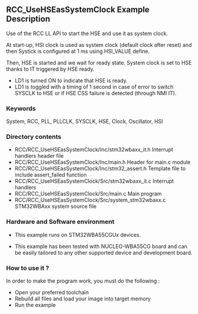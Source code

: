 ## <b>RCC_UseHSEasSystemClock Example Description</b>

Use of the RCC LL API to start the HSE and use it as system clock.

At start-up, HSI clock is used as system clock (default clock after reset) and then Systick is 
configured at 1 ms using HSI_VALUE define.

Then, HSE is started and we wait for ready state. System clock is set to HSE thanks to IT 
triggered by HSE ready.

- LD1 is turned ON to indicate that HSE is ready.
- LD1 is toggled with a timing of 1 second in case of error to switch SYSCLK to HSE or if HSE CSS
failure is detected (through NMI IT).


### <b>Keywords</b>

System, RCC, PLL, PLLCLK, SYSCLK, HSE, Clock, Oscillator, HSI


### <b>Directory contents</b>

  - RCC/RCC_UseHSEasSystemClock/Inc/stm32wbaxx_it.h          Interrupt handlers header file
  - RCC/RCC_UseHSEasSystemClock/Inc/main.h                   Header for main.c module
  - RCC/RCC_UseHSEasSystemClock/Inc/stm32_assert.h           Template file to include assert_failed function
  - RCC/RCC_UseHSEasSystemClock/Src/stm32wbaxx_it.c          Interrupt handlers
  - RCC/RCC_UseHSEasSystemClock/Src/main.c                   Main program
  - RCC/RCC_UseHSEasSystemClock/Src/system_stm32wbaxx.c      STM32WBAxx system source file

### <b>Hardware and Software environment</b> 

  - This example runs on STM32WBA55CGUx devices.
    
  - This example has been tested with NUCLEO-WBA55CG 
    board and can be easily tailored to any other supported device
    and development board.

### <b>How to use it ?</b> 

In order to make the program work, you must do the following :

 - Open your preferred toolchain 
 - Rebuild all files and load your image into target memory
 - Run the example

